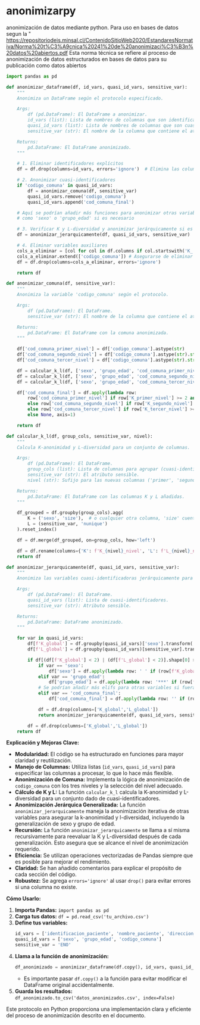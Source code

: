 # anonimizarpy
anonimización de datos mediante python.
Para uso en bases de datos segun la "
https://repositoriodeis.minsal.cl/ContenidoSitioWeb2020/EstandaresNormativa/Norma%20t%C3%A9cnica%20241%20de%20anonimizaci%C3%B3n%20datos%20abiertos.pdf
Esta norma técnica se refiere al proceso de anonimización de datos estructurados en bases de datos para su publicación como datos abiertos



```python
import pandas as pd

def anonimizar_dataframe(df, id_vars, quasi_id_vars, sensitive_var):
    """
    Anonimiza un DataFrame según el protocolo especificado.

    Args:
        df (pd.DataFrame): El DataFrame a anonimizar.
        id_vars (list): Lista de nombres de columnas que son identificadores directos.
        quasi_id_vars (list): Lista de nombres de columnas que son cuasi-identificadores.
        sensitive_var (str): El nombre de la columna que contiene el atributo sensible.

    Returns:
        pd.DataFrame: El DataFrame anonimizado.
    """

    # 1. Eliminar identificadores explícitos
    df = df.drop(columns=id_vars, errors='ignore')  # Elimina las columnas, ignorando si no existen

    # 2. Anonimizar cuasi-identificadores
    if 'codigo_comuna' in quasi_id_vars:
        df = anonimizar_comuna(df, sensitive_var)
        quasi_id_vars.remove('codigo_comuna')
        quasi_id_vars.append('cod_comuna_final')

    # Aquí se podrían añadir más funciones para anonimizar otras variables cuasi-identificadoras
    # como 'sexo' o 'grupo_edad' si es necesario

    # 3. Verificar K y L-diversidad y anonimizar jerárquicamente si es necesario
    df = anonimizar_jerarquicamente(df, quasi_id_vars, sensitive_var)

    # 4. Eliminar variables auxiliares
    cols_a_eliminar = [col for col in df.columns if col.startswith('K_') or col.startswith('L_') or col.startswith('cod_comuna_nivel_')]
    cols_a_eliminar.extend(['codigo_comuna']) # Asegurarse de eliminar la original
    df = df.drop(columns=cols_a_eliminar, errors='ignore')

    return df

def anonimizar_comuna(df, sensitive_var):
    """
    Anonimiza la variable 'codigo_comuna' según el protocolo.

    Args:
        df (pd.DataFrame): El DataFrame.
        sensitive_var (str): El nombre de la columna que contiene el atributo sensible.

    Returns:
        pd.DataFrame: El DataFrame con la comuna anonimizada.
    """

    df['cod_comuna_primer_nivel'] = df['codigo_comuna'].astype(str)
    df['cod_comuna_segundo_nivel'] = df['codigo_comuna'].astype(str).str[:3] + '**'
    df['cod_comuna_tercer_nivel'] = df['codigo_comuna'].astype(str).str[:2] + '***'

    df = calcular_k_l(df, ['sexo', 'grupo_edad', 'cod_comuna_primer_nivel'], sensitive_var, 'primer')
    df = calcular_k_l(df, ['sexo', 'grupo_edad', 'cod_comuna_segundo_nivel'], sensitive_var, 'segundo')
    df = calcular_k_l(df, ['sexo', 'grupo_edad', 'cod_comuna_tercer_nivel'], sensitive_var, 'tercer')

    df['cod_comuna_final'] = df.apply(lambda row:
        row['cod_comuna_primer_nivel'] if row['K_primer_nivel'] >= 2 and row['L_primer_nivel'] >= 2
        else row['cod_comuna_segundo_nivel'] if row['K_segundo_nivel'] >= 2 and row['L_segundo_nivel'] >= 2
        else row['cod_comuna_tercer_nivel'] if row['K_tercer_nivel'] >= 2 and row['L_tercer_nivel'] >= 2
        else None, axis=1)

    return df

def calcular_k_l(df, group_cols, sensitive_var, nivel):
    """
    Calcula K-anonimidad y L-diversidad para un conjunto de columnas.

    Args:
        df (pd.DataFrame): El DataFrame.
        group_cols (list): Lista de columnas para agrupar (cuasi-identificadores).
        sensitive_var (str): El atributo sensible.
        nivel (str): Sufijo para las nuevas columnas ('primer', 'segundo', 'tercer').

    Returns:
        pd.DataFrame: El DataFrame con las columnas K y L añadidas.
    """

    df_grouped = df.groupby(group_cols).agg(
        K = ('sexo', 'size'),  # o cualquier otra columna, 'size' cuenta las filas en el grupo
        L = (sensitive_var, 'nunique')
    ).reset_index()

    df = df.merge(df_grouped, on=group_cols, how='left')

    df = df.rename(columns={'K': f'K_{nivel}_nivel', 'L': f'L_{nivel}_nivel'})
    return df

def anonimizar_jerarquicamente(df, quasi_id_vars, sensitive_var):
    """
    Anonimiza las variables cuasi-identificadoras jerárquicamente para asegurar K y L.

    Args:
        df (pd.DataFrame): El DataFrame.
        quasi_id_vars (list): Lista de cuasi-identificadores.
        sensitive_var (str): Atributo sensible.

    Returns:
        pd.DataFrame: DataFrame anonimizado.
    """

    for var in quasi_id_vars:
        df[f'K_global'] = df.groupby(quasi_id_vars)['sexo'].transform('size') # o cualquier otra columna
        df[f'L_global'] = df.groupby(quasi_id_vars)[sensitive_var].transform('nunique')

        if df[(df[f'K_global'] < 2) | (df[f'L_global'] < 2)].shape[0] > 0:
            if var == 'sexo':
                df['sexo'] = df.apply(lambda row: ' ' if (row[f'K_global'] < 2) or (row[f'L_global'] < 2) else row['sexo'], axis=1)
            elif var == 'grupo_edad':
                df['grupo_edad'] = df.apply(lambda row: '***' if (row[f'K_global'] < 2) or (row[f'L_global'] < 2) else row['grupo_edad'], axis=1)
            # Se podrían añadir más elifs para otras variables si fuera necesario
            elif var == 'cod_comuna_final':
                df['cod_comuna_final'] = df.apply(lambda row: '' if (row[f'K_global'] < 2) or (row[f'L_global'] < 2) else row['cod_comuna_final'], axis=1)

            df = df.drop(columns=['K_global','L_global'])
            return anonimizar_jerarquicamente(df, quasi_id_vars, sensitive_var)  # Recursión para re-evaluar

        df = df.drop(columns=['K_global','L_global'])
    return df
```

**Explicación y Mejoras Clave:**

* **Modularidad:** El código se ha estructurado en funciones para mayor claridad y reutilización.  
* **Manejo de Columnas:** Utiliza listas (`id_vars`, `quasi_id_vars`) para especificar las columnas a procesar, lo que lo hace más flexible.
* **Anonimización de Comuna:** Implementa la lógica de anonimización de `codigo_comuna` con los tres niveles y la selección del nivel adecuado.
* **Cálculo de K y L:** La función `calcular_k_l` calcula la K-anonimidad y L-diversidad para un conjunto dado de cuasi-identificadores.
* **Anonimización Jerárquica Generalizada:** La función `anonimizar_jerarquicamente`  maneja la anonimización iterativa de otras variables para asegurar la k-anonimidad y l-diversidad, incluyendo la generalización de sexo y grupo de edad.
* **Recursión:** La función `anonimizar_jerarquicamente` se llama a sí misma recursivamente para reevaluar la K y L-diversidad después de cada generalización. Esto asegura que se alcance el nivel de anonimización requerido.
* **Eficiencia:** Se utilizan operaciones vectorizadas de Pandas siempre que es posible para mejorar el rendimiento.
* **Claridad:** Se han añadido comentarios para explicar el propósito de cada sección del código.
* **Robustez:** Se agrega `errors='ignore'` al usar `drop()` para evitar errores si una columna no existe.

**Cómo Usarlo:**

1.  **Importa Pandas:** `import pandas as pd`
2.  **Carga tus datos:** `df = pd.read_csv('tu_archivo.csv')`
3.  **Define tus variables:**
    ```python
    id_vars = ['identificacion_paciente', 'nombre_paciente', 'direccion_paciente']
    quasi_id_vars = ['sexo', 'grupo_edad', 'codigo_comuna']
    sensitive_var = 'ENO'
    ```
4.  **Llama a la función de anonimización:**
    ```python
    df_anonimizado = anonimizar_dataframe(df.copy(), id_vars, quasi_id_vars, sensitive_var)
    ```
    * Es importante pasar `df.copy()` a la función para evitar modificar el DataFrame original accidentalmente.
5.  **Guarda los resultados:** `df_anonimizado.to_csv('datos_anonimizados.csv', index=False)`

Este protocolo en Python proporciona una implementación clara y eficiente del proceso de anonimización descrito en el documento.
